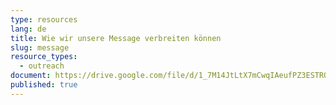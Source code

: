 ```yaml
---
type: resources
lang: de
title: Wie wir unsere Message verbreiten können
slug: message
resource_types:
  - outreach
document: https://drive.google.com/file/d/1_7M14JtLtX7mCwqIAeufPZ3ESTRQC9JB/view?usp=sharing
published: true
---
```

